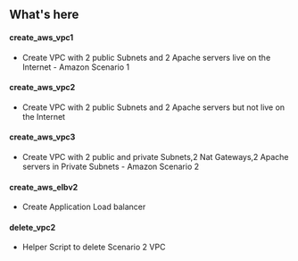 ## What's here 
#### create_aws_vpc1 
- Create VPC with 2 public Subnets and 2 Apache servers live on the Internet  - Amazon Scenario 1
#### create_aws_vpc2
- Create VPC with 2 public Subnets and 2 Apache servers but not live on the Internet  
#### create_aws_vpc3 
- Create VPC with 2 public and private Subnets,2 Nat Gateways,2 Apache servers in Private Subnets - Amazon Scenario 2
#### create_aws_elbv2
- Create Application Load balancer
#### delete_vpc2 
- Helper Script to delete Scenario 2 VPC

